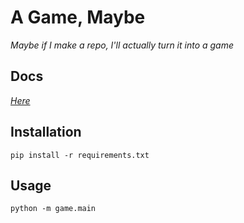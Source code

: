 # A Game, Maybe
*Maybe if I make a repo, I'll actually turn it into a game*

## Docs
*[Here](docs/main.md)*

## Installation
`pip install -r requirements.txt`

## Usage
```
python -m game.main
```
